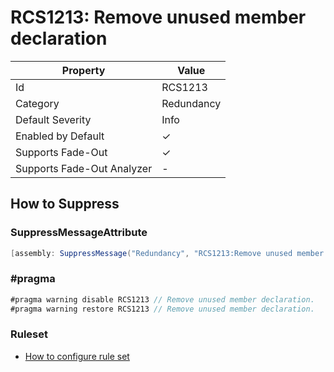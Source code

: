 # RCS1213: Remove unused member declaration

| Property                    | Value      |
| --------------------------- | ---------- |
| Id                          | RCS1213    |
| Category                    | Redundancy |
| Default Severity            | Info       |
| Enabled by Default          | &#x2713;   |
| Supports Fade\-Out          | &#x2713;   |
| Supports Fade\-Out Analyzer | -          |

## How to Suppress

### SuppressMessageAttribute

```csharp
[assembly: SuppressMessage("Redundancy", "RCS1213:Remove unused member declaration.", Justification = "<Pending>")]
```

### \#pragma

```csharp
#pragma warning disable RCS1213 // Remove unused member declaration.
#pragma warning restore RCS1213 // Remove unused member declaration.
```

### Ruleset

* [How to configure rule set](../HowToConfigureAnalyzers.md)
